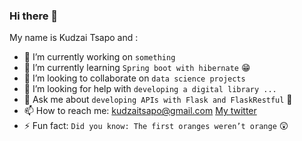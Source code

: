 ### Hi there 👋


My name is Kudzai Tsapo and :

- 🔭 I’m currently working on `something`
- 🌱 I’m currently learning `Spring boot with hibernate` :grin:
- 👯 I’m looking to collaborate on `data science projects`
- 🤔 I’m looking for help with `developing a digital library ...`
- 💬 Ask me about `developing APIs with Flask and FlaskRestful` :thinking: 
- 📫 How to reach me: kudzaitsapo@gmail.com [My twitter](https://twitter.com/kudzaitsapo)
- ⚡ Fun fact: `Did you know: The first oranges weren’t orange` :astonished:
